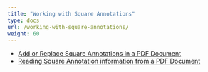 ```yaml
---
title: "Working with Square Annotations"
type: docs
url: /working-with-square-annotations/
weight: 60
---
```


- [Add or Replace Square Annotations in a PDF Document](/pdf/add-or-replace-square-annotations-in-a-pdf-document/)
- [Reading Square Annotation information from  a PDF Document](/pdf/reading-square-annotation-information-from-a-pdf-document/)